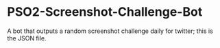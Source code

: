 # PSO2-Screenshot-Challenge-Bot
A bot that outputs a random screenshot challenge daily for twitter; this is the JSON file.
